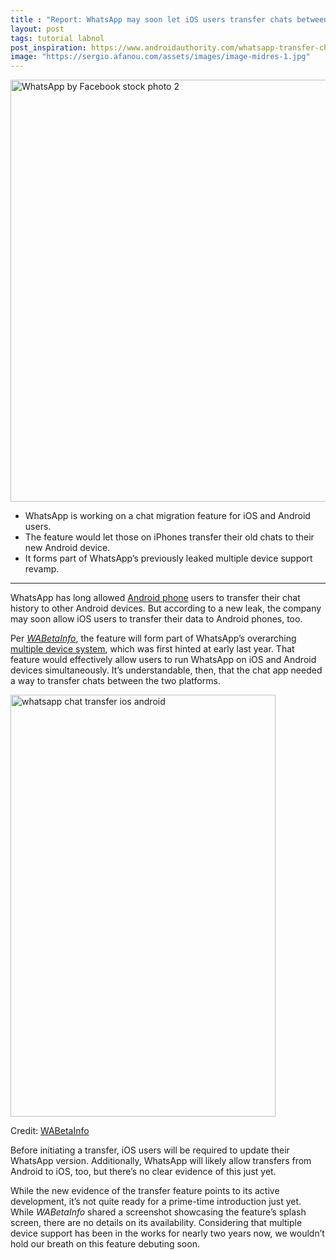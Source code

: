 ```yaml
---
title : "Report: WhatsApp may soon let iOS users transfer chats between Android"
layout: post
tags: tutorial labnol
post_inspiration: https://www.androidauthority.com/whatsapp-transfer-chats-ios-android-1215274/
image: "https://sergio.afanou.com/assets/images/image-midres-1.jpg"
---
```


<p><html><body><img class="size-large wp-image-1086315 noname aa-img" title="WhatsApp by Facebook stock photo 2" src="https://cdn57.androidauthority.net/wp-content/uploads/2020/02/WhatsApp-by-Facebook-stock-photo-2-1200x675.jpg" alt="WhatsApp by Facebook stock photo 2" width="1200" height="675" data-attachment-id="1086315" srcset="https://cdn57.androidauthority.net/wp-content/uploads/2020/02/WhatsApp-by-Facebook-stock-photo-2-1200x675.jpg 1200w, https://cdn57.androidauthority.net/wp-content/uploads/2020/02/WhatsApp-by-Facebook-stock-photo-2-300x170.jpg 300w, https://cdn57.androidauthority.net/wp-content/uploads/2020/02/WhatsApp-by-Facebook-stock-photo-2-768x432.jpg 768w, https://cdn57.androidauthority.net/wp-content/uploads/2020/02/WhatsApp-by-Facebook-stock-photo-2-16x9.jpg 16w, https://cdn57.androidauthority.net/wp-content/uploads/2020/02/WhatsApp-by-Facebook-stock-photo-2-32x18.jpg 32w, https://cdn57.androidauthority.net/wp-content/uploads/2020/02/WhatsApp-by-Facebook-stock-photo-2-28x16.jpg 28w, https://cdn57.androidauthority.net/wp-content/uploads/2020/02/WhatsApp-by-Facebook-stock-photo-2-56x32.jpg 56w, https://cdn57.androidauthority.net/wp-content/uploads/2020/02/WhatsApp-by-Facebook-stock-photo-2-64x36.jpg 64w, https://cdn57.androidauthority.net/wp-content/uploads/2020/02/WhatsApp-by-Facebook-stock-photo-2-712x400.jpg 712w, https://cdn57.androidauthority.net/wp-content/uploads/2020/02/WhatsApp-by-Facebook-stock-photo-2-1000x563.jpg 1000w, https://cdn57.androidauthority.net/wp-content/uploads/2020/02/WhatsApp-by-Facebook-stock-photo-2-792x446.jpg 792w, https://cdn57.androidauthority.net/wp-content/uploads/2020/02/WhatsApp-by-Facebook-stock-photo-2-1280x720.jpg 1280w, https://cdn57.androidauthority.net/wp-content/uploads/2020/02/WhatsApp-by-Facebook-stock-photo-2-840x472.jpg 840w, https://cdn57.androidauthority.net/wp-content/uploads/2020/02/WhatsApp-by-Facebook-stock-photo-2-1340x754.jpg 1340w, https://cdn57.androidauthority.net/wp-content/uploads/2020/02/WhatsApp-by-Facebook-stock-photo-2-770x433.jpg 770w, https://cdn57.androidauthority.net/wp-content/uploads/2020/02/WhatsApp-by-Facebook-stock-photo-2-356x200.jpg 356w, https://cdn57.androidauthority.net/wp-content/uploads/2020/02/WhatsApp-by-Facebook-stock-photo-2-675x380.jpg 675w, https://cdn57.androidauthority.net/wp-content/uploads/2020/02/WhatsApp-by-Facebook-stock-photo-2.jpg 1920w" sizes="(max-width: 1200px) 100vw, 1200px" /></p>
<div class="aa-img-source-credit"></div>
<div class="aa_tldr_text">
<ul>
<li>WhatsApp is working on a chat migration feature for iOS and Android users.</li>
<li>The feature would let those on iPhones transfer their old chats to their new Android device.</li>
<li>It forms part of WhatsApp&#8217;s previously leaked multiple device support revamp.</li>
</ul>
</div><hr>
<p>WhatsApp has long allowed <a href="https://www.androidauthority.com/best-android-phones-568001/" target="_blank" rel="noopener">Android phone</a> users to transfer their chat history to other Android devices. But according to a new leak, the company may soon allow iOS users to transfer their data to Android phones, too.</p>
<p>Per <a href="https://wabetainfo.com/whatsapp-to-allow-chat-history-migration-between-ios-and-android/" target="_blank" rel="noopener"><em>WABetaInfo</em></a>, the feature will form part of WhatsApp&#8217;s overarching <a href="https://www.androidauthority.com/whatsapp-multiple-device-1141533/" target="_blank" rel="noopener">multiple device system</a>, which was first hinted at early last year. That feature would effectively allow users to run WhatsApp on iOS and Android devices simultaneously. It&#8217;s understandable, then, that the chat app needed a way to transfer chats between the two platforms.</p>
<p><img class="size-large wp-image-1215285 noname aligncenter aa-img" title="whatsapp chat transfer ios android" src="https://cdn57.androidauthority.net/wp-content/uploads/2021/04/whatsapp-chat-transfer-ios-android--424x675.jpg" alt="whatsapp chat transfer ios android" width="424" height="675" data-attachment-id="1215285" srcset="https://cdn57.androidauthority.net/wp-content/uploads/2021/04/whatsapp-chat-transfer-ios-android--424x675.jpg 424w, https://cdn57.androidauthority.net/wp-content/uploads/2021/04/whatsapp-chat-transfer-ios-android--300x477.jpg 300w, https://cdn57.androidauthority.net/wp-content/uploads/2021/04/whatsapp-chat-transfer-ios-android--10x16.jpg 10w, https://cdn57.androidauthority.net/wp-content/uploads/2021/04/whatsapp-chat-transfer-ios-android--20x32.jpg 20w, https://cdn57.androidauthority.net/wp-content/uploads/2021/04/whatsapp-chat-transfer-ios-android--18x28.jpg 18w, https://cdn57.androidauthority.net/wp-content/uploads/2021/04/whatsapp-chat-transfer-ios-android--35x56.jpg 35w, https://cdn57.androidauthority.net/wp-content/uploads/2021/04/whatsapp-chat-transfer-ios-android--40x64.jpg 40w, https://cdn57.androidauthority.net/wp-content/uploads/2021/04/whatsapp-chat-transfer-ios-android--126x200.jpg 126w, https://cdn57.androidauthority.net/wp-content/uploads/2021/04/whatsapp-chat-transfer-ios-android--675x1074.jpg 675w, https://cdn57.androidauthority.net/wp-content/uploads/2021/04/whatsapp-chat-transfer-ios-android-.jpg 768w" sizes="(max-width: 424px) 100vw, 424px" /></p>
<div class="aa-img-source-credit">
<div class="aa-img-source-and-credit full">
<div class="aa-img-source text-right"><span>Credit:</span> <a rel="nofollow" class="img-credit-link" target="_blank" href="https://wabetainfo.com/whatsapp-to-allow-chat-history-migration-between-ios-and-android/">WABetaInfo</a></div>
</div>
</div>
<p>Before initiating a transfer, iOS users will be required to update their WhatsApp version. Additionally, WhatsApp will likely allow transfers from Android to iOS, too, but there&#8217;s no clear evidence of this just yet.</p>
<p>While the new evidence of the transfer feature points to its active development, it&#8217;s not quite ready for a prime-time introduction just yet. While <em>WABetaInfo</em> shared a screenshot showcasing the feature&#8217;s splash screen, there are no details on its availability. Considering that multiple device support has been in the works for nearly two years now, we wouldn&#8217;t hold our breath on this feature debuting soon.</p>
</body></html></p>

